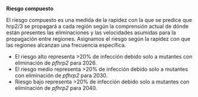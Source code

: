 **Riesgo compuesto**

El riesgo compuesto es una medida de la rapidez con la que se predice que hrp2\/3 se propagará a cada región según la comprensión actual de dónde están presentes las eliminaciones y las velocidades asumidas para la propagación entre regiones. Asignamos el riesgo según la rapidez con que las regiones alcanzan una frecuencia específica.

- El riesgo alto representa >20% de infección debido solo a mutantes con eliminación de *pfhrp2* para 2026.
- El riesgo medio representa >20% de infección debido solo a mutantes con eliminación de *pfhrp2* para 2030.
- Riesgo bajo representa >20% de infección debido solo a mutantes con eliminación de *pfhrp2* para 2040.